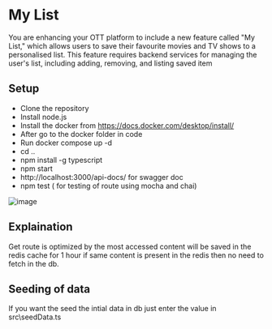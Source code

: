 # My List
You are enhancing your OTT platform to include a new feature called "My List," which allows users to save their favourite movies and TV shows to a personalised list. This feature requires backend services for managing the user's list, including adding, removing, and listing saved item

## Setup

- Clone the repository
- Install node.js
- Install the docker from https://docs.docker.com/desktop/install/
- After go to the docker folder in code
- Run docker compose up -d
- cd .\.
- npm install -g typescript 
- npm start
- http://localhost:3000/api-docs/ for swagger doc
- npm test ( for testing of route using mocha and chai)

![image](https://github.com/Kamalpreet2812/my-list/assets/76252369/315961b8-ddfc-4bbc-9273-e7644aa7aad0)

## Explaination
Get route is optimized by the most accessed content will be saved in the redis cache for 1 hour if same content is present in the redis then no need to fetch in the db.

## Seeding of data
If you want the seed the intial data in db just enter the value in  src\seedData.ts


